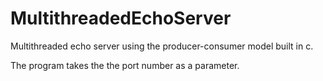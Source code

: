 # MultithreadedEchoServer
Multithreaded echo server using the producer-consumer model built in c.<br/>

The program takes the the port number as a parameter.<br/>
